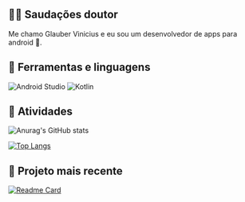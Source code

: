 ## 👋😀 Saudações doutor
Me chamo Glauber Vinicius e eu sou um desenvolvedor de apps para android 📱.

## 🚀 Ferramentas e linguagens
![Android Studio](https://img.shields.io/badge/Android_Studio-3DDC84?style=for-the-badge&logo=android-studio&logoColor=white)
![Kotlin](https://img.shields.io/badge/Kotlin-0095D5?&style=for-the-badge&logo=kotlin&logoColor=white)

## 🔨 Atividades
![Anurag's GitHub stats](https://github-readme-stats.vercel.app/api?username=glauber-v&show_icons=true&theme=dracula)

[![Top Langs](https://github-readme-stats.vercel.app/api/top-langs/?username=glauber-v&theme=dracula)](https://github.com/anuraghazra/github-readme-stats)

## 🚧 Projeto mais recente

[![Readme Card](https://github-readme-stats.vercel.app/api/pin/?username=glauber-v&repo=AppCommerceClone&show_owner=true&icon_color=8be9fd&title_color=ff79c6&text_color=f8f8f2&bg_color=282a36)](https://github.com/anuraghazra/github-readme-stats)
